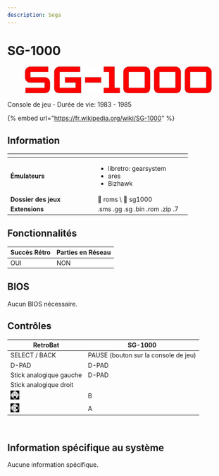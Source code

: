 ```yaml
---
description: Sega
---
```


# SG-1000

<div align="left">

<figure><img src="https://raw.githubusercontent.com/fabricecaruso/es-theme-carbon/master/art/logos/sg-1000.svg" alt=""><figcaption></figcaption></figure>

</div>

Console de jeu - Durée de vie: 1983 - 1985

{% embed url="https://fr.wikipedia.org/wiki/SG-1000" %}

## Information

<table data-header-hidden><thead><tr><th width="184"></th><th></th><th data-hidden></th></tr></thead><tbody><tr><td><strong>Émulateurs</strong></td><td><ul><li>libretro: gearsystem</li><li>ares</li><li>Bizhawk</li></ul></td><td></td></tr><tr><td><strong>Dossier des jeux</strong></td><td><span data-gb-custom-inline data-tag="emoji" data-code="1f4c1">📁</span> roms \ <span data-gb-custom-inline data-tag="emoji" data-code="1f4c2">📂</span> sg1000</td><td></td></tr><tr><td><strong>Extensions</strong></td><td>.sms .gg .sg .bin .rom .zip .7</td><td></td></tr></tbody></table>

## Fonctionnalités

| Succès Rétro | Parties en Réseau |
| ------------ | ----------------- |
| OUI          | NON               |

## BIOS

Aucun BIOS nécessaire.

## Contrôles

| RetroBat                                           | SG-1000                              |
| -------------------------------------------------- | ------------------------------------ |
| SELECT / BACK                                      | PAUSE (bouton sur la console de jeu) |
| D-PAD                                              | D-PAD                                |
| Stick analogique gauche                            | D-PAD                                |
| Stick analogique droit                             |                                      |
| ![A](<../../../../.gitbook/assets/image (19).png>) | B                                    |
| ![B](<../../../../.gitbook/assets/image (6).png>)  | A                                    |

<div align="left">

<figure><img src="https://i.imgur.com/diLUXXB.png" alt=""><figcaption></figcaption></figure>

</div>

## Information spécifique au système

Aucune information spécifique.
